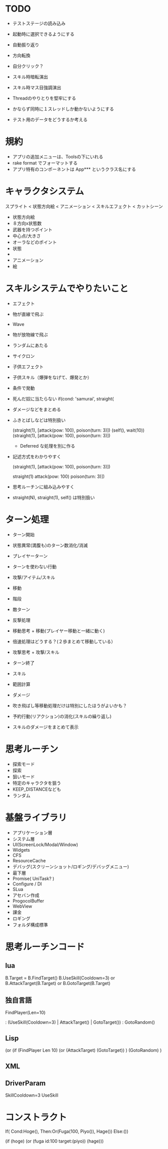 # TODO

* テストステージの読み込み
 * 起動時に選択できるようにする

* 自動振り返り
* 方向転換
 * 自分クリック？
 
* スキル時暗転演出
* スキル時マス目強調演出

* Threadのやりとりを堅牢にする
 - かならず同時に１スレッドしか動かないようにする

* テスト用のデータをどうするか考える

# 規約

- アプリの追加メニューは、Toolsの下にいれる
- rake format でフォーマットする
- アプリ特有のコンポーネントは App*** というクラス名にする

# キャラクタシステム

スプライト < 状態方向絵 < アニメーション < スキルエフェクト
                                         < カットシーン

- 状態方向絵
 - ８方向x状態数
 - 武器を持つポイント
 - 中心点/大きさ
 - オーラなどのポイント
 - 状態
  -
- アニメーション
 - 絵


# スキルシステムでやりたいこと

- エフェクト
 - 物が直線で飛ぶ
 - Wave
 - 物が放物線で飛ぶ
 - ランダムにあたる
 - サイクロン
 - 子供エフェクト
 
- 子供スキル（爆弾をなげて、爆発とか）

- 条件で発動
 - 死んだ奴に当たらない
  if(cond: 'samurai', straight(

- ダメージなどをまとめる
 - ふきとばしなどは特別扱い
 
    (straight(1), [attack(pow: 100), poison(turn: 3)])
    (self(), wait(10))
    (straight(1), [attack(pow: 100), poison(turn: 3)])
	
   - Deferred な処理を別に作る
   
- 記述方式をわかりやすく

    (straight(1), [attack(pow: 100), poison(turn: 3)])

    straight(1)
      attack(pow: 100)
      poison(turn: 3)])

- 思考ルーチンに組み込みやすく
 - straight(N), straight(1), self() は特別扱い

# ターン処理

- ターン開始
 - 状態異常(満腹も)のターン数消化/消滅

- プレイヤーターン
 - ターンを使わない行動
 - 攻撃/アイテム/スキル
 - 移動
  - 階段
 

- 敵ターン
 - 反撃処理
 - 移動思考 + 移動(プレイヤー移動と一緒に動く)
  - 倍速処理はどうする？(２歩まとめて移動している）
 - 攻撃思考 + 攻撃/スキル

- ターン終了

- スキル
 - 範囲計算
 - ダメージ
 - 吹き飛ばし等移動処理だけは特別にしたほうがよいかも？
 - 予約行動(リアクション)の消化(スキルの繰り返し)

- スキルのダメージをまとめて表示

# 思考ルーチン

- 探索モード
 - 探索
- 狙いモード
 - 特定のキャラクタを狙う
 - KEEP_DISTANCEなども
- ランダム

# 基盤ライブラリ

* アプリケーション層
* システム層
 * UI(ScreenLock/Modal/Window)
 * Widgets
 * CFS
 * ResourceCache
 * デバッグ(スクリーンショット/ロギング/デバッグメニュー)
* 最下層
 * Promise( UniTask? )
 * Configure / DI
 * SLua
 * アセバン作成
 * ProgocolBuffer
 * WebView
 * 課金
 * ロギング
 * フォルダ構成標準

# 思考ルーチンコード


## lua
B.Target = B.FindTarget() 
B.UseSkill(Cooldown=3) or B.AttackTarget(B.Target) or B.GotoTarget(B.Target)

## 独自言語
FindPlayer(Len=10) 

: (UseSkill(Cooldown=3) | AttackTarget() | GotoTarget())
: GotoRandom()

## Lisp

(or
  (if (FindPlayer Len 10)
   (or (AttackTarget) (GotoTarget))
  )
  (GotoRandom)
)


## XML

<Any>
  <FindPlayer Len=10>
    <AttackTarget/>
    <GotoTarget/>
  </FindPlayer>
  <GotoRandom/>
</Any>

## DriverParam

SkillCooldown=3
UseSkill

# コンストラクト

If( Cond:Hoge(), Then:Or(Fuga(100, Piyo()), Hage()) Else:())

(if (hoge) (or (fuga id:100 target:(piyo)) (hage)))

